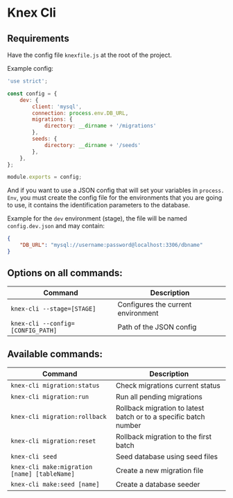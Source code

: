 # Knex Cli

## Requirements

Have the config file `knexfile.js` at the root of the project.

Example config:

```js
'use strict';

const config = {
    dev: {
        client: 'mysql',
        connection: process.env.DB_URL,
        migrations: {
            directory: __dirname + '/migrations'
        },
        seeds: {
            directory: __dirname + '/seeds'
        },
    },
};

module.exports = config;
```

And if you want to use a JSON config that will set your variables in `process. Env`, you must create the config file for the environments that you are going to use, it contains the identification parameters to the database.

Example for the `dev` environment (stage), the file will be named `config.dev.json` and may contain:

```json
{
    "DB_URL": "mysql://username:password@localhost:3306/dbname"
}
```

## Options on all commands:

| Command | Description |
| --- | --- |
| `knex-cli --stage=[STAGE]` | Configures the current environment |
| `knex-cli --config=[CONFIG_PATH]` | Path of the JSON config |

## Available commands:

| Command | Description |
| --- | --- |
| `knex-cli migration:status` | Check migrations current status |
| `knex-cli migration:run` | Run all pending migrations |
| `knex-cli migration:rollback` | Rollback migration to latest batch or to a specific batch number |
| `knex-cli migration:reset` | Rollback migration to the first batch |
| `knex-cli seed` | Seed database using seed files |
| `knex-cli make:migration [name] [tableName]` | Create a new migration file |
| `knex-cli make:seed [name]` | Create a database seeder |